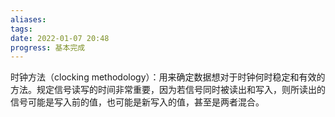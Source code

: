 ```yaml
---
aliases: 
tags: 
date: 2022-01-07 20:48
progress: 基本完成
---
```


时钟方法（clocking methodology）：用来确定数据想对于时钟何时稳定和有效的方法。规定信号读写的时间非常重要，因为若信号同时被读出和写入，则所读出的信号可能是写入前的值，也可能是新写入的值，甚至是两者混合。